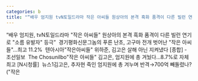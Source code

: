 ```yaml
---
categories: b
title: "“배우 엄지원 tvN토일드라마 작은 아씨들 원상아의 본격 흑화 품격이 다른 빌런 연기로 소름 유발자 등극”  경기평화신문"
---
```

“배우 엄지원, tvN토일드라마 "작은 아씨들" 원상아의 본격 흑화 품격이 다른 빌런 연기로 "소름 유발자" 등극”&nbsp;&nbsp;경기평화신문그놈의 푸른 난초, 고구마 전개 벗어난 "작은 아씨들"…최고 11.2%&nbsp;&nbsp;텐아시아"작은아씨들" 위하준, 김고은 살해 아닌 지켜냈다 [종합] - 조선일보&nbsp;&nbsp;The Chosunilbo"작은 아씨들" 김고은, 엄지원에 총 겨눴다…8.7%로 자체 최고 [N시청률]&nbsp;&nbsp;뉴스1김고은, 추자현 죽인 엄지원에 총 겨누며 반격→700억 빼돌렸나?("작은